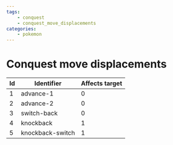 ```yaml
---
tags:
    - conquest
    - conquest_move_displacements
categories:
    - pokemon
---
```


# Conquest move displacements

| **Id** |    **Identifier**    | **Affects target** |
|--------|----------------------|--------------------|
| 1  | advance-1        | 0              |
| 2  | advance-2        | 0              |
| 3  | switch-back      | 0              |
| 4  | knockback        | 1              |
| 5  | knockback-switch | 1              |
